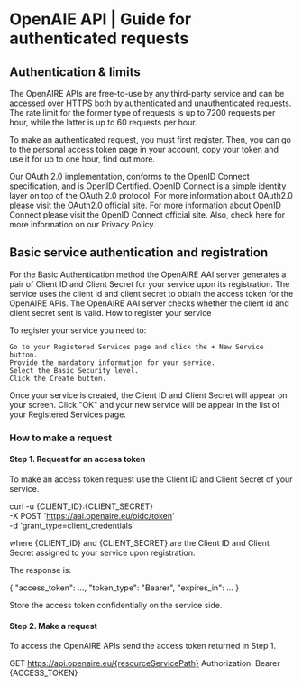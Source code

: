 # OpenAIE API | Guide for authenticated requests

## Authentication & limits

The OpenAIRE APIs are free-to-use by any third-party service and can be accessed over HTTPS both by authenticated and unauthenticated requests. The rate limit for the former type of requests is up to 7200 requests per hour, while the latter is up to 60 requests per hour.

To make an authenticated request, you must first register. Then, you can go to the personal access token page in your account, copy your token and use it for up to one hour, find out more.

Our OAuth 2.0 implementation, conforms to the OpenID Connect specification, and is OpenID Certified. OpenID Connect is a simple identity layer on top of the OAuth 2.0 protocol. For more information about OAuth2.0 please visit the OAuth2.0 official site. For more information about OpenID Connect please visit the OpenID Connect official site. Also, check here for more information on our Privacy Policy. 

## Basic service authentication and registration

For the Basic Authentication method the OpenAIRE AAI server generates a pair of Client ID and Client Secret for your service upon its registration. The service uses the client id and client secret to obtain the access token for the OpenAIRE APIs. The OpenAIRE AAI server checks whether the client id and client secret sent is valid.
How to register your service

To register your service you need to:

    Go to your Registered Services page and click the + New Service button.
    Provide the mandatory information for your service.
    Select the Basic Security level.
    Click the Create button.

Once your service is created, the Client ID and Client Secret will appear on your screen. Click "OK" and your new service will be appear in the list of your Registered Services page.

### How to make a request

#### Step 1. Request for an access token

To make an access token request use the Client ID and Client Secret of your service.

curl -u {CLIENT_ID}:{CLIENT_SECRET} \
-X POST 'https://aai.openaire.eu/oidc/token' \
-d 'grant_type=client_credentials'

where {CLIENT_ID} and {CLIENT_SECRET} are the Client ID and Client Secret assigned to your service upon registration.

The response is:

{
    "access_token": ...,
    "token_type": "Bearer",
    "expires_in": ...
}

Store the access token confidentially on the service side.

#### Step 2. Make a request

To access the OpenAIRE APIs send the access token returned in Step 1.

GET https://api.openaire.eu/{resourceServicePath}
Authorization: Bearer {ACCESS_TOKEN}

